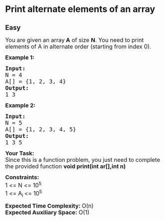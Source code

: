 # Print alternate elements of an array
## Easy
<div class="problems_problem_content__Xm_eO"><p><span style="font-size:18px">You are given an array<strong> A</strong> of size <strong>N</strong>. You need to print elements of A in alternate order (starting from index 0).</span></p>

<p><span style="font-size:18px"><strong>Example 1:</strong></span></p>

<pre><span style="font-size:18px"><strong>Input:
</strong>N = 4
A[] = {1, 2, 3, 4}<strong>
Output:</strong></span>
<span style="font-size:18px">1 3</span>
</pre>

<p><span style="font-size:18px"><strong>Example 2:</strong></span></p>

<pre><span style="font-size:18px"><strong>Input:
</strong>N = 5
A[] = {1, 2, 3, 4, 5}<strong>
Output:
</strong>1 3 5</span>
</pre>

<p><strong><span style="font-size:18px">Your Task:</span></strong><br>
<span style="font-size:18px">Since this is a function problem, you just need to complete the provided function <strong>void print(int ar[],int n)</strong></span></p>

<p><span style="font-size:18px"><strong>Constraints:</strong></span><br>
<span style="font-size:18px">1 &lt;= N &lt;= 10<sup>5</sup></span><br>
<span style="font-size:18px">1 &lt;= A<sub>i </sub>&lt;= 10<sup>5</sup></span></p>

<p><strong><span style="font-size:18px">Expected Time Complexity: </span></strong><span style="font-size:18px">O(n)</span><br>
<strong><span style="font-size:18px">Expected Auxiliary Space:</span></strong><span style="font-size:18px"> O(1)</span></p>
</div>